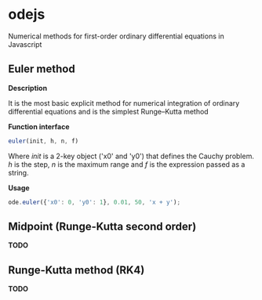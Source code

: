 # odejs
Numerical methods for first-order ordinary differential equations in Javascript

## Euler method
**Description**

It is the most basic explicit method for numerical integration of ordinary differential equations and is the simplest Runge–Kutta method

**Function interface**
```javascript
euler(init, h, n, f)
```
Where *init* is a 2-key object ('x0' and 'y0') that defines the Cauchy problem.
*h* is the step, *n* is the maximum range and *f* is the expression passed
as a string.

**Usage**
```javascript
ode.euler({'x0': 0, 'y0': 1}, 0.01, 50, 'x + y');
```

## Midpoint (Runge-Kutta second order)
**TODO**

## Runge-Kutta method (RK4)
**TODO**
